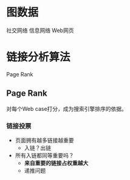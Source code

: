 # 图数据

社交网络
信息网络
Web网页

# 链接分析算法

Page Rank

## Page Rank

对每个Web case打分，成为搜索引擎排序的依据。
### 链接投票

- 页面拥有越多链接越重要
	- 入链？出链
- 所有入链都同等重要吗？
	- **来自重要的链接占权重越大**
	- 递推问题

